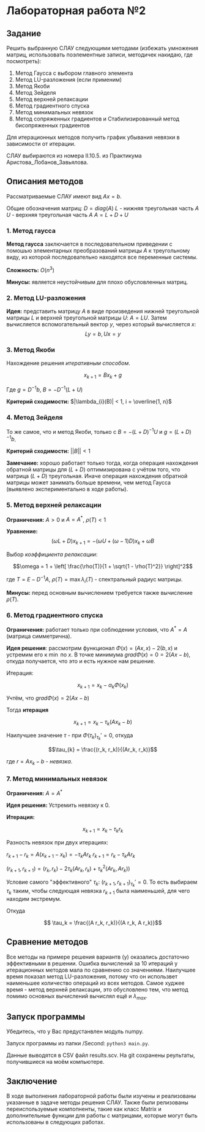 # Лабораторная работа №2

## Задание
Решить выбранную СЛАУ следующими методами (избежать умножения матриц, использовать поэлементные записи, методичек накидаю, где посмотреть): 

1. Метод Гаусса с выбором главного элемента
2. Метод LU-разложения (если применим)
3. Метод Якоби
4. Метод Зейделя
5. Метод верхней релаксации
6. Метод градиентного спуска
7. Метод минимальных невязок
8. Метод сопряженных градиентов и Стабилизированный метод бисопряженных градиентов

Для итерационных методов получить график убывания невязки в зависимости от итерации.

СЛАУ выбираются из номера II.10.5. из Практикума Аристова_Лобанов_Завьялова.


## Описания методов
Рассматриваемые СЛАУ имеют вид $Ax = b$.

Общие обозначения матриц:
$D = diag(A)$
$L$ - нижняя треугольная часть $A$
$U$ - верхняя треугольная часть $A$
$A = L + D + U$

### 1. Метод гаусса

**Метод гаусса** заключается в последовательном приведении с помошью элементарных преобразований матрицы $A$ к треугольному виду, из которой последовательно находятся все переменные системы. 

**Сложность:** $O(n^3)$

**Минусы:** является неустойчивым для плохо обусловленных матриц.

### 2. Метод LU-разложения

**Идея:** представить матрицу $A$ в виде произведения нижней треугольной матрицы $L$ и верхней треугольной матрицы $U$: $A = LU$. Затем вычисляется вспомогательный вектор $y$, через который вычисляется $x$:
$$Ly = b, Ux = y$$


### 3. Метод Якоби

Нахождение решения *итеративным способом*.

$$x_{k+1} = B x_{k} + g$$

Где $g = D^{-1}b$,  $B = -D^{-1}(L + U)$

**Критерий сходимости:** $|\lambda_{i}(B)| < 1, i = \overline{1, n}$

### 4. Метод Зейделя

То же самое, что и метод Якоби, только с $B = -(L+D)^{-1}U$ и $g = (L + D)^{-1}b$. 

**Критерий сходимости:** $||B|| < 1$

**Замечание:** хорошо работает только тогда, когда операция нахождения обратной матрицы  для $(L + D)$ оптимизирована с учётом того, что матрица $(L + D)$ треугольная. Иначе операция нахождения обратной матрицы может занимать больше времени, чем метод Гаусса (выявлено экспериментально в ходе работы).

### 5. Метод верхней релаксации

**Ограничения:** $A > 0$ и $A = A^{*}$, $\rho(T) < 1$

**Уравнение:** 
$$(\omega L + D)x_{k + 1} = - (\omega U + (\omega - 1)D)x_k + \omega B$$

Выбор *коэффициента релаксации*:

$$\omega = 1 + \left[ \frac{\rho(T)}{1 + \sqrt{1 - \rho(T)^2}} \right]^2$$

где $T = E - D^{-1} A$, $\rho(T) = \max{\lambda_i(T)}$ - спектральный радиус матрицы.

**Минусы:** перед основным вычислением требуется также вычисление $\rho(T)$.

### 6. Метод градиентного спуска

**Ограничения:** работает только при соблюдении условия, что $A^{*} = A$ (матрица симметрична).

**Идея решения**: рассмотрим функционал $\Phi(x) = (Ax, x) - 2(b, x)$ и устремим его к $\min$ по $x$. В точке минимума $grad \Phi(x) = 0 = 2(Ax - b)$, откуда получается, что это и есть нужное нам решение.

Итерация:

$$x_{k + 1} = x_{k} - \alpha_{k} \Phi(x_{k})$$

Учтём, что $grad \Phi(x) = 2(Ax - b)$

Тогда **итерация**

$$x_{k + 1} = x_{k} - \tau_k (Ax_k - b)$$

Наилучшее значение $\tau$ - при $\Phi(\tau_k)_{\tau_k}' = 0$, откуда 

$$\tau_{k} = \frac{(r_k, r_k)}{(Ar_k, r_k)}$$

где $r = Ax_k - b$ - *невязка*.

### 7. Метод минимальных невязок

**Ограничения:** $A = A^{*}$

**Идея решения:** Устремить невязку к 0.

**Итерация:**

$$x_{k + 1} = x_{k} - \tau_k r_k$$

Разность невязок при двух итерациях:

$r_{k + 1} - r_{k} = A(x_{k + 1} - x_{k}) = -\tau_{k} A r_{k}$
$r_{k + 1} = r_{k} - \tau_k A r_k$

$(r_{k + 1}, r_{k + 1}) = (r_k, r_k) - 2 \tau_k (A r_k, r_k) + \tau_{k}^{2}(A r_k, A r_k))$

Условие самого "эффективного" $\tau_k$: $(r_{k + 1}, r_{k + 1})_{\tau_k}' = 0$. То есть выбираем $\tau_k$ таким, чтобы следующая невязка $r_{k + 1}$ была наименьшей, для чего находим экстремум.

Откуда 

$$ \tau_k = \frac{(A r_k, r_k)}{(A r_k, A r_k)}$$


## Сравнение методов

Все методы на примере решения вариантв (у) оказались достаточно эффективными в решении. Ошибка вычислений за 10 итераций у итерационных методов мала по сравнению со значениями. Наилучшее время показал метод LU-разложения, потому что он использвет наименьшее количество операций из всех методов. Самое худжее время - метод верхней релаксации, это обусловлено тем, что метод помимо основных вычислений вычислял ещё и $\lambda_{max}$.

## Запуск программы

Убедитесь, что у Вас предустанвлен модуль numpy.

Запуск программы из папки /Second: `python3 main.py`.

Данные выводятся в CSV файл results.scv. На git сохранены реультаты, получившиеся на моём компьютере.

## Заключение

В ходе выполнения лабораторной работы были изучены и реализованы указанные в задаче методы решения СЛАУ. Также были релизованы переиспользуемые компопненты, такие как класс Matrix и дополнительные функции для работы с матрицами, которые могут быть использованы в следующих работах.
